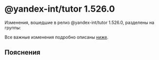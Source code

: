 # @yandex-int/tutor 1.526.0

<!-- ЧЕЛОВЕЧЕСКОЕ ВСТУПЛЕНИЕ -->

Изменения, вошедшие в релиз @yandex-int/tutor 1.526.0, разделены на группы:

Все важные изменения подробно описаны [ниже](#Пояснения).

## Пояснения

